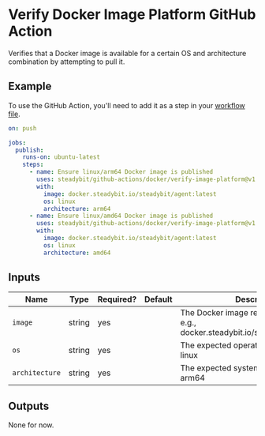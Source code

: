 # Verify Docker Image Platform GitHub Action

Verifies that a Docker image is available for a certain OS and architecture combination by attempting to pull it.

## Example
To use the GitHub Action, you'll need to add it as a step in your [workflow file](https://help.github.com/en/actions/automating-your-workflow-with-github-actions).

```yaml
on: push

jobs:
  publish:
    runs-on: ubuntu-latest
    steps:
      - name: Ensure linux/arm64 Docker image is published
        uses: steadybit/github-actions/docker/verify-image-platform@v1
        with:
          image: docker.steadybit.io/steadybit/agent:latest
          os: linux
          architecture: arm64
      - name: Ensure linux/amd64 Docker image is published
        uses: steadybit/github-actions/docker/verify-image-platform@v1
        with:
          image: docker.steadybit.io/steadybit/agent:latest
          os: linux
          architecture: amd64
```

## Inputs

| Name           | Type   | Required? | Default | Description                                                                            |
|----------------|--------|-----------|---------|----------------------------------------------------------------------------------------|
| `image`        | string | yes       |         | The Docker image reference to verify, e.g., docker.steadybit.io/steadybit/agent:latest |
| `os`           | string | yes       |         | The expected operating system, e.g., linux                                             |
| `architecture` | string | yes       |         | The expected system architecture, e.g., arm64                                          |

## Outputs

None for now.
